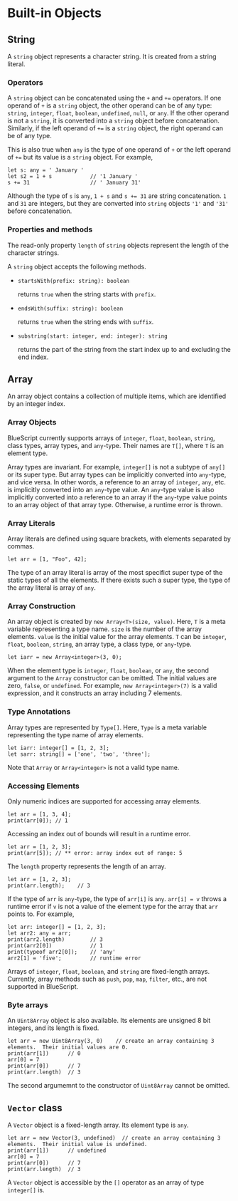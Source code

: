 # Built-in Objects

## String

A `string` object represents a character string.  It is created from a string literal.

### Operators

A `string` object can be concatenated using the `+` and `+=` operators.
If one operand of `+` is a `string` object, the other operand
can be of any type: `string`, `integer`, `float`, `boolean`, `undefined`,
`null`, or `any`.
If the other operand is not a `string`, it is converted into a `string` object
before concatenation.
Similarly, if the left operand of `+=` is a `string` object,
the right operand can be of any type.

This is also true when `any` is the type of one operand of `+` or the left operand of `+=` but its value is a `string` object.
For example,

```tsx
let s: any = ' January '
let s2 = 1 + s            // '1 January '
s += 31                   // ' January 31'
```

Although the type of `s` is `any`, `1 + s` and `s += 31` are string concatenation.  `1` and `31` are integers, but they are converted
into `string` objects `'1'` and `'31'` before concatenation.

### Properties and methods

The read-only property `length` of `string` objects represent the length of
the character strings.

A `string` object accepts the following methods.

- `startsWith(prefix: string): boolean`

  returns `true` when the string starts with `prefix`.

- `endsWith(suffix: string): boolean`

  returns `true` when the string ends with `suffix`.

- `substring(start: integer, end: integer): string`

  returns the part of the string from the start index up to and
  excluding the end index.

## Array

An array object contains a collection of multiple items, which
are identified by an integer index.

### Array Objects

BlueScript currently supports arrays of `integer`, `float`, `boolean`, `string`, class types, 
array types, and `any`-type.
Their names are `T[]`, where `T` is an element type.

Array types are invariant.  For example, `integer[]` is not a subtype of `any[]` or its super type.
But array types can be implicitly converted into `any`-type, and vice versa.
In other words, a reference to an array of `integer`, `any`, etc. is implicitly converted into an `any`-type value.
An `any`-type value is also implicitly converted into a reference to an array
if the `any`-type value points to an array object of that array type.
Otherwise, a runtime error is thrown.


### Array Literals

Array literals are defined using square brackets, with elements separated by commas.

```tsx
let arr = [1, "Foo", 42];
```

The type of an array literal is array of the most specifict super 
type of the static types of all the elements.
If there exists such a super type, the type of the array literal is
array of `any`.

### Array Construction

An array object is created by `new Array<T>(size, value)`.  Here, `T` is a meta variable representing a type name.
`size` is the number of the array elements.  `value` is the initial value for the array elements.
`T` can be `integer`, `float`, `boolean`, `string`, an array type, a class type, or `any`-type.

```tsx
let iarr = new Array<integer>(3, 0);
```

When the element type is `integer`, `float`, `boolean`, or `any`,
the second argument to the `Array` constructor can be omitted.
The initial values are zero, `false`, or `undefined`.
For example, `new Array<integer>(7)` is a valid expression, and it
constructs an array including 7 elements.

### Type Annotations

Array types are represented by `Type[]`.  Here, `Type` is a meta variable representing the type name of array elements.

```tsx
let iarr: integer[] = [1, 2, 3];
let sarr: string[] = ['one', 'two', 'three'];
```

Note that `Array` or `Array<integer>` is not a valid type name.

### Accessing Elements

Only numeric indices are supported for accessing array elements.

```tsx
let arr = [1, 3, 4];
print(arr[0]); // 1
```

Accessing an index out of bounds will result in a runtime error.

```tsx
let arr = [1, 2, 3];
print(arr[5]); // ** error: array index out of range: 5
```

The `length` property represents the length of an array.

```tsx
let arr = [1, 2, 3];
print(arr.length);    // 3
```

If the type of `arr` is `any`-type, the type of `arr[i]` is `any`.
`arr[i] = v` throws a runtime error 
if `v` is not a value of the element type for the array
that `arr` points to.
For example,

```tsx
let arr: integer[] = [1, 2, 3];
let arr2: any = arr;
print(arr2.length)        // 3
print(arr2[0])            // 1
print(typeof arr2[0]);    // 'any'
arr2[1] = 'five';         // runtime error
```

Arrays of `integer`, `float`, `boolean`, and `string`
are fixed-length arrays.
Currently, array methods such as `push`, `pop`, `map`, `filter`, etc., are not supported in BlueScript.

### Byte arrays

An `Uint8Array` object is also available.  Its elements are unsigned 8 bit integers, and its length is fixed.

```tsx
let arr = new Uint8Array(3, 0)    // create an array containing 3 elements.  Their initial values are 0.
print(arr[1])      // 0
arr[0] = 7
print(arr[0])      // 7
print(arr.length)  // 3
```

The second argumemnt to the constructor of `Uint8Array` cannot be omitted.

## `Vector` class

A `Vector` object is a fixed-length array.  Its element type is `any`.

```tsx
let arr = new Vector(3, undefined)  // create an array containing 3 elements.  Their initial value is undefined.
print(arr[1])      // undefined
arr[0] = 7
print(arr[0])      // 7
print(arr.length)  // 3
```

A `Vector` object is accessible by the `[]` operator as an array of type `integer[]` is.
